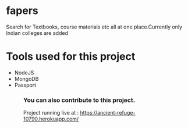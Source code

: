 # fapers

Search for Textbooks, course materials etc all at one place.Currently only Indian colleges are added

<h1> Tools used for this project </h1>
<ul>
   <li>NodeJS</li>
   <li>MongoDB</li>
   <li>Passport</li>
<ul/>
   
<h3> You can also contribute to this project. </h3>

Project running live at : https://ancient-refuge-10790.herokuapp.com/
